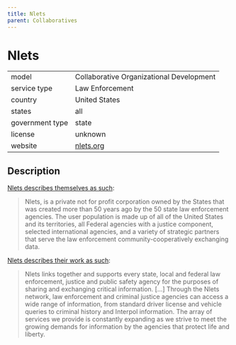 ```yaml
---
title: Nlets
parent: Collaboratives
---
```


# Nlets

|                   |                                          |
|:------------------|:-----------------------------------------|
| model             | Collaborative Organizational Development
| service type      | Law Enforcement
| country           | United States
| states            | all
| government type   | state
| license           | unknown
| website           | [nlets.org](https://www.nlets.org/)

## Description

[Nlets describes themselves as such](https://www.nlets.org/about/who-we-are):

> Nlets, is a private not for profit corporation  owned by the States that was created more than 50 years ago by the 50 state law enforcement agencies. The user population is made up of all of the United States and its territories, all Federal agencies with a justice component, selected international agencies, and a variety of strategic partners that serve the law enforcement community-cooperatively exchanging data.

[Nlets describes their work as such](https://www.nlets.org/about/what-we-do):

>Nlets links together and supports every state, local and federal law enforcement, justice and public safety agency for the purposes of sharing and exchanging critical information. [...] Through the Nlets network, law enforcement and criminal justice agencies can access a wide range of information, from standard driver license and vehicle queries to criminal history and Interpol information. The array of services we provide is constantly expanding as we strive to meet the growing demands for information by the agencies that protect life and liberty.
